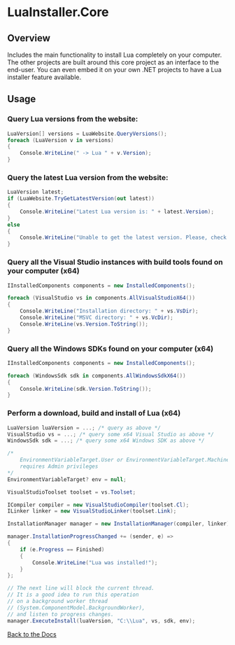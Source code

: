 # LuaInstaller.Core

## Overview

Includes the main functionality to install Lua completely on your computer. The other projects are built around this core project as an interface to the end-user. You can even embed it on your own .NET projects to have a Lua installer feature available.

## Usage

### Query Lua versions from the website:

```cs
LuaVersion[] versions = LuaWebsite.QueryVersions();
foreach (LuaVersion v in versions)
{
    Console.WriteLine(" -> Lua " + v.Version);
}
```

### Query the latest Lua version from the website:

```cs
LuaVersion latest;
if (LuaWebsite.TryGetLatestVersion(out latest))
{
    Console.WriteLine("Latest Lua version is: " + latest.Version);
}
else
{
    Console.WriteLine("Unable to get the latest version. Please, check your internet connection and try again.");
}
```

### Query all the Visual Studio instances with build tools found on your computer (x64)

```cs
IInstalledComponents components = new InstalledComponents();

foreach (VisualStudio vs in components.AllVisualStudioX64())
{
    Console.WriteLine("Installation directory: " + vs.VsDir);
    Console.WriteLine("MSVC directory: " + vs.VcDir);
    Console.WriteLine(vs.Version.ToString());
}
```

### Query all the Windows SDKs found on your computer (x64)

```cs
IInstalledComponents components = new InstalledComponents();

foreach (WindowsSdk sdk in components.AllWindowsSdkX64())
{
    Console.WriteLine(sdk.Version.ToString());
}
```

### Perform a download, build and install of Lua (x64)

```cs
LuaVersion luaVersion = ...; /* query as above */
VisualStudio vs = ...; /* query some x64 Visual Studio as above */
WindowsSdk sdk = ...; /* query some x64 Windows SDK as above */

/*
    EnvironmentVariableTarget.User or EnvironmentVariableTarget.Machine
    requires Admin privileges
*/
EnvironmentVariableTarget? env = null; 

VisualStudioToolset toolset = vs.Toolset;

ICompiler compiler = new VisualStudioCompiler(toolset.Cl);
ILinker linker = new VisualStudioLinker(toolset.Link);

InstallationManager manager = new InstallationManager(compiler, linker);

manager.InstallationProgressChanged += (sender, e) =>
{
    if (e.Progress == Finished)
    {
        Console.WriteLine("Lua was installed!");
    }
};

// The next line will block the current thread.
// It is a good idea to run this operation
// on a background worker thread
// (System.ComponentModel.BackgroundWorker),
// and listen to progress changes.
manager.ExecuteInstall(luaVersion, "C:\\Lua", vs, sdk, env);
```

[Back to the Docs](../docs/README.md)